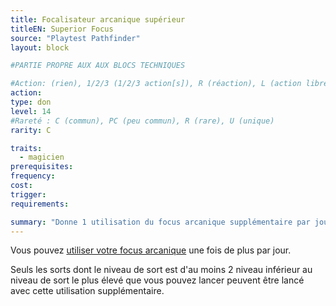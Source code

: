 ```yaml
---
title: Focalisateur arcanique supérieur
titleEN: Superior Focus
source: "Playtest Pathfinder"
layout: block

#PARTIE PROPRE AUX AUX BLOCS TECHNIQUES

#Action: (rien), 1/2/3 (1/2/3 action[s]), R (réaction), L (action libre)
action: 
type: don
level: 14
#Rareté : C (commun), PC (peu commun), R (rare), U (unique)
rarity: C

traits:
  - magicien
prerequisites: 
frequency: 
cost:
trigger: 
requirements: 

summary: "Donne 1 utilisation du focus arcanique supplémentaire par jour"
---
```


Vous pouvez [utiliser votre focus arcanique](/classes/maicien.html#focalisateur-arcanique) une fois de plus par jour. 

Seuls les sorts dont le niveau de sort est d'au moins 2 niveau inférieur au niveau de sort le plus élevé que vous pouvez lancer peuvent être lancé avec cette utilisation supplémentaire.
